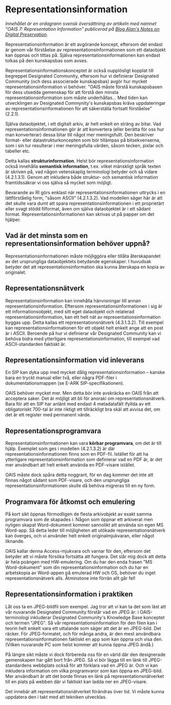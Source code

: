 # Representationsinformation



*Innehållet är en ordagrann svensk översättning av artikeln med namnet "OAIS 7: Representation Information" publicerad på [Blog Alan's Notes on Digital Preservation](https://alanake.wordpress.com/2008/01/24/oais-7-representation-information/ ).*


Representationsinformation är ett avgörande koncept, eftersom det endast är genom vår förståelse av representationsinformationen som ett dataobjekt kan öppnas och tittas på. Själva representationsinformationen kan endast tolkas på den kunskapsbas som avses.

Representationsinformationskonceptet är också oupplösligt kopplat till begreppet Designated Community, eftersom hur vi definierar Designated Community (och dess associerade kunskapsbas) avgör hur mycket representationsinformation vi behöver. "OAIS måste förstå kunskapsbasen för dess utsedda gemenskap för att förstå den minsta representationsinformation som måste underhållas... Med tiden kan utvecklingen av Designated Commynity's kunskapsbas kräva uppdateringar av representationsinformationen för att säkerställa fortsatt förståelse" (2.2.1).


Själva dataobjektet, i ett digitalt arkiv, är helt enkelt en sträng av bitar. Vad representationsinformationen gör är att konvertera (eller berätta för oss hur man konverterar) dessa bitar till något mer meningsfullt. Den beskriver format- eller datastrukturkoncepten som bör tillämpas på bitsekvenserna, som i sin tur resulterar i mer meningsfulla värden, såsom tecken, pixlar och tabeller etc.

Detta kallas **strukturinformation**. Helst bör representationsinformation också innehålla **semantisk information**, t.ex. vilket mänskligt språk texten är skriven på, vad någon vetenskaplig terminologi betyder och så vidare (4.2.1.3.1). Genom att inkludera både struktur- och semantisk information framtidssäkrar vi oss själva så mycket som möjligt.

Bevarande av RI görs enklast när representationsinformationen uttrycks i en lättförståelig form, "såsom ASCII" (4.2.1.3.2). Vad modellen säger här är att det skulle vara dumt att spara representationsinformationen i ett proprietärt eller svagt stödd filformat, även om själva dataobjektet är i ett sådant format. Representationsinformationen kan skrivas ut på papper om det hjälper.

## Vad är det minsta som en representationsinformation behöver uppnå?

Representationsinformationen måste möjliggöra eller tillåta återskapandet av det ursprungliga dataobjektets betydande egenskaper. I huvudsak betyder det att representationsinformation ska kunna återskapa en kopia av originalet.

## Representationsnätverk

Representationsinformation kan innehålla hänvisningar till annan representationsinformation. Eftersom representationsinformationen i sig är ett informationsobjekt, med sitt eget dataobjekt och relaterad representationsinformation, kan ett helt nät av representationsinformation byggas upp. Detta kallas ett representationsnätverk (4.3.1.3.2). Till exempel kan representationsinformationen för ett objekt helt enkelt ange att en post är i ASCII. Beroende på hur vi definierar vår Designated Community kan vi behöva bidra med ytterligare representationsinformation, till exempel vad ASCII-standarden faktiskt är.

## Representationsinformation vid inleverans

En SIP kan dyka upp med mycket dålig representationsinformation – kanske bara en tryckt manual eller två, eller några PDF-filer i dokumentationsmappen (se E-ARK SIP-specifikationen).

OAIS behöver mycket mer. Men detta bör inte avskräcka en OAIS från att acceptera saker. Det är möjligt att bli för anoraki om representationsnätverk. Bara för att en SIP har anlänt med endast 4 metadatafält ifyllda av ett obligatoriskt 700-tal är inte riktigt ett tillräckligt bra skäl att avvisa det, om det är ett register med permanent värde.

## Representationsprogramvara

Representationsinformationen kan vara **körbar programvara**, om det är till hjälp. Exemplet som ges i modellen (4.2.1.3.2) är där representationsinformationen finns som en PDF-fil. Istället för att ha ytterligare representationsinformation som definierar vad en PDF är, är det mer användbart att helt enkelt använda en PDF-visare istället.

OAIS måste dock spåra detta noggrant, för en dag kommer det inte att finnas något sådant som PDF-visare, och den ursprungliga representationsinformationen skulle då behöva migreras till en ny form.

## Programvara för åtkomst och emulering

På kort sikt öppnas förmodligen de flesta arkivobjekt av exakt samma programvara som de skapades i. Någon som öppnar ett arkiverat men nyligen skapat Word-dokument kommer sannolikt att använda sin egen MS Word-app. Så detta leder till möjligheten att utökade representationsnätverk kan överges, och vi använder helt enkelt originalmjukvaran, eller något liknande.

OAIS kallar denna Access-mjukvara och varnar för den, eftersom det betyder att vi måste försöka fortsätta att fungera. Det slår mig dock att detta är hela poängen med HW-emulering. Om du har den enda frasen "MS Word-dokument" som din representationsinformation och du har en arbetskopia av Word-appen på emulerad HW och OS, behöver du inget representationsnätverk alls. Åtminstone inte förrän allt går fel!

## Representationsinformation i praktiken

Låt oss ta en JPEG-bildfil som exempel. Jag tror att vi kan ta det som läst att vår nuvarande Designated Community förstår vad en JPEG är: i OAIS-terminologi inkluderar Designated Community's Knowledge Base konceptet och termen "JPEG". Så vår representationsinformation för den filen kan i teorin helt enkelt vara ett uttalande som säger att det är en JPEG-bild. Det räcker. För JPEG-formatet, och för många andra, är den mest användbara representationsinformationen faktiskt en app som kan öppna och visa den. (Vilken nuvarande PC som helst kommer att kunna öppna JPEG ändå.)

På längre sikt måste vi dock förbereda oss för en värld där den designerade gemenskapen har gått bort från JPEG. Så vi bör lägga till en länk till JPEG-standardens webbplats också för att förklara vad en JPEG är. Och vi kan inkludera information om vilka programvaror som kan öppna en JPEG-bild. Mer användbart är att det borde finnas en länk på representationsnätverket till en plats på webben där vi faktiskt kan ladda ner en JPEG-visare.

Det innebär att representationsnätverket förändras över tid. Vi måste kunna uppdatera den i takt med att tekniken utvecklas.
